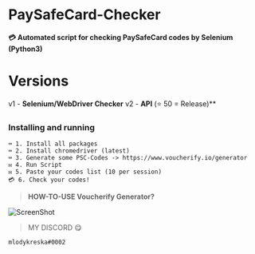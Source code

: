 # PaySafeCard-Checker
**💳 Automated script for checking PaySafeCard codes by Selenium (Python3)**



# Versions
v1 - **Selenium/WebDriver Checker**
v2 - **API** (⭐ 50 = Release)**





### Installing and running
```
⌨️ 1. Install all packages
⌨️ 2. Install chromedriver (latest)
⌨️ 3. Generate some PSC-Codes -> https://www.voucherify.io/generator
✉️ 4. Run Script
✉️ 5. Paste your codes list (10 per session)
💳 6. Check your codes!
```



> **HOW-TO-USE Voucherify Generator?**

![ScreenShot](https://i.ibb.co/k2hqz1F/Zrzut-ekranu-2022-11-19-121114.png)



> MY DISCORD 😋
```
mlodykreska#0002
```
